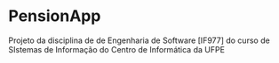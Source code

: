 # PensionApp
Projeto da disciplina de de Engenharia de Software [IF977] do curso de SIstemas de Informação do Centro de Informática da UFPE
